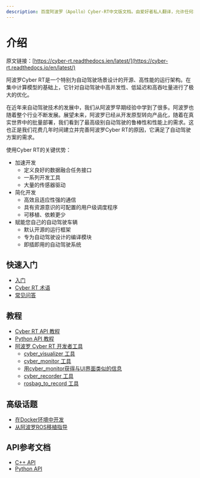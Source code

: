 ```yaml
---
description: 百度阿波罗（Apollo）Cyber-RT中文版文档。由爱好者私人翻译，允许任何非商用的转载。
---
```


# 介绍

原文链接：[https://cyber-rt.readthedocs.ien/latest/](https://cyber-rt.readthedocs.io/en/latest/)

阿波罗Cyber RT是一个特别为自动驾驶场景设计的开源、高性能的运行架构。在集中计算模型的基础上，它针对自动驾驶中高并发性、低延迟和高吞吐量进行了极大的优化。

在近年来自动驾驶技术的发展中，我们从阿波罗早期经验中学到了很多。阿波罗也随着整个行业不断发展。展望未来，阿波罗已经从开发原型转向产品化，随着在真实世界中的批量部署，我们看到了最高级别自动驾驶的鲁棒性和性能上的需求。这也正是我们花费几年时间建立并完善阿波罗Cyber RT的原因，它满足了自动驾驶方案的需求。

使用Cyber RT的关键优势：

* 加速开发
  * 定义良好的数据融合任务接口
  * 一系列开发工具
  * 大量的传感器驱动
* 简化开发
  * 高效且适应性强的通信
  * 具有资源意识的可配置的用户级调度程序
  * 可移植、依赖更少
* 赋能您自己的自动驾驶车辆
  * 默认开源的运行框架
  * 专为自动驾驶设计的编译模块
  * 即插即用的自动驾驶系统

## 快速入门

* [入门](quick-start/getting-started.md)
* [Cyber RT 术语](quick-start/cyber-rt-terms.md)
* [常见问答](quick-start/f.a.q..md)

## 教程

* [Cyber RT API 教程](tutorial/cyber-rt-api-tutorial.md)
* [Python API 教程](tutorial/python-api-tutorial.md)
* [阿波罗 Cyber RT 开发者工具](tutorial/apollo-cyber-rt-developer-tool.md)
  * [cyber\_visualizer 工具](tutorial/apollo-cyber-rt-developer-tool.md#cyber_visualizer工具)
  * [cyber\_monitor 工具](tutorial/apollo-cyber-rt-developer-tool.md#cyber_monitor工具)
  * [用cyber\_monitor获得与UI界面类似的信息](tutorial/apollo-cyber-rt-developer-tool.md#用cyber_monitor获得与UI界面类似的信息)
  * [cyber\_recorder 工具](tutorial/apollo-cyber-rt-developer-tool.md#cyber_recorder工具)
  * [rosbag\_to\_record 工具](tutorial/apollo-cyber-rt-developer-tool.md#rosbag_to_record工具)

## 高级话题

* [在Docker环境中开发](advanced-topics/develop-inside-docker-environment.md)
* [从阿波罗ROS移植指导](advanced-topics/migration-guide-from-apollo-ros.md)

## API参考文档

* [C++ API](api-reference/cpp-api.md)
* [Python API](api-reference/python-api.md)


